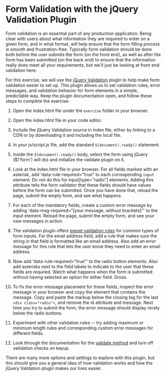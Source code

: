 # Form Validation with the jQuery Validation Plugin

Form validation is an essential part of any production application. Being clear with users about what information they are required to enter on a given form, and in what format, will help ensure that the form filling process is smooth and frustration-free. Typically form validation should be done both before the user submits the form (on the front end), as well as after the form has been submitted (on the back end) to ensure that the information really does meet all your requirements, but we'll just be looking at front end validation here.

For this exercise, we will use the [jQuery Validation](https://jqueryvalidation.org/) plugin to help make form validation easier to set up. This plugin allows us to set validation rules, error messages, and validation behavior for form elements in a simple, predictable way. Keep the plugin documentation open, and follow these steps to complete the exercise:

1. Open the index.html file under the `exercise` folder in your browser.

2. Open the index.html file in your code editor.

3. Include the jQuery Validation source in index file, either by linking to a CDN or by downloading it and including the local file.

4. In your js/script.js file, add the standard `$(document).ready()`	 statement.

5. Inside the `$(document).ready()` body, select the form using jQuery ($('form') will do) and initialize the validate plugin on it.

6. Look at the index.html file in your browser. For all fields marked with an asterisk, add 'data-rule-required="true" to each corresponding `input` element. Do not do this for input[type="radio"] elements. Adding this attribute tells the form validator that these fields should have values before the form can be submitted. Once you have done that, reload the page, submit the empty form, and see what happens. 

7. For each of the mandatory fields, create a custom error message by adding 'data-msg-required="[your message, without brackets]"' to the input element. Reload the page, submit the empty form, and see your new messages in action.

8. The validation plugin offers [preset validation rules](https://jqueryvalidation.org/documentation/#link-list-of-built-in-validation-methods) for common types of form inputs. For the email address field, add a rule that makes sure the string in that field is formatted like an email address. Also add an error message for this rule that lets the user know they need to enter an email address.

9. Now add 'data-rule-required="true"' to the radio button elements. Also add asterisks next to the field labels to indicate to the user that these fields are required. Watch what happens when the form is submitted without having selected an option for either field. Gross.

10. To fix the error message placement for these fields, inspect the error message in your browser and copy the element that contains the message. Copy and paste the markup below the closing tag for the last `<div class="radio">`, and remove the id attribute and message. Next time you try to submit the form, the error message should display nicely below the radio buttons.

11. Experiment with other validation rules -- try adding maximum or minimum length rules and corresponding custom error messages for different fields.

12. Look through the documentation for the [validate method](https://jqueryvalidation.org/validate/) and turn off validation checks on keyup.


There are many more options and settings to explore with this plugin, but this should give you a general idea of how validation works and how the jQuery Validation plugin makes our lives easier.
